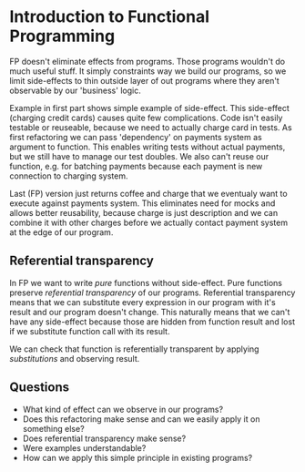 # Introduction to Functional Programming

FP doesn't eliminate effects from programs. Those programs wouldn't do much useful stuff.
It simply constraints way we build our programs, so we limit side-effects to thin outside layer
of out programs where they aren't observable by our 'business' logic.

Example in first part shows simple example of side-effect. This side-effect (charging credit cards) causes
quite few complications. Code isn't easily testable or reuseable, because we need to actually charge card
in tests. As first refactoring we can pass 'dependency' on payments system as argument to function.
This enables writing tests without actual payments, but we still have to manage our test doubles.
We also can't reuse our function, e.g. for batching payments because each payment is new connection
to charging system.

Last (FP) version just returns coffee and charge that we eventualy want to execute against payments system.
This eliminates need for mocks and allows better reusability, because charge is just description
and we can combine it with other charges before we actually contact payment system at the edge of our program.

## Referential transparency

In FP we want to write *pure* functions without side-effect. Pure functions preserve *referential transparency*
of our programs. Referential transparency means that we can substitute every expression in our program with it's
result and our program doesn't change. This naturally means that we can't have any side-effect because those are hidden
from function result and lost if we substitute function call with its result.

We can check that function is referentially transparent by applying *substitutions* and observing result.

## Questions

* What kind of effect can we observe in our programs?
* Does this refactoring make sense and can we easily apply it on something else?
* Does referential transparency make sense?
* Were examples understandable?
* How can we apply this simple principle in existing programs?
